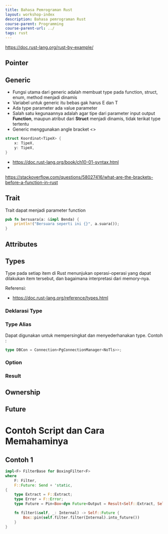 ```yaml
---
title: Bahasa Pemrograman Rust
layout: workshop-index
description: Bahasa pemrograman Rust
course-parent: Programming
course-parent-url: ../
tags: rust
---
```


https://doc.rust-lang.org/rust-by-example/

## Pointer

## Generic
- Fungsi utama dari generic adalah membuat type pada function, struct, enum, method menjadi dinamis
- Variabel untuk generic itu bebas gak harus E dan T
- Ada type parameter ada value parameter
- Salah satu kegunaannya adalah agar tipe dari parameter input output **Function**, maupun atribut dari **Struct** menjadi dinamis, tidak terikat type tertentu
- Generic menggunakan angle bracket \<\>

```rust
struct Koordinat<TipeX> {
    x: TipeX,
    y: TipeX,
}
```

- https://doc.rust-lang.org/book/ch10-01-syntax.html
- 

https://stackoverflow.com/questions/58027416/what-are-the-brackets-before-a-function-in-rust

## Trait

Trait dapat menjadi parameter function
```rust
pub fn bersuara(a: &impl Benda) {
    println!("Bersuara seperti ini {}", a.suara());
}
```

## Attributes

## Types

Type pada setiap item di Rust menunjukan operasi-operasi yang dapat dilakukan item tersebut, dan bagaimana interpretasi dari memory-nya.

Referensi:
- https://doc.rust-lang.org/reference/types.html

### Deklarasi Type

### Type Alias

Dapat digunakan untuk mempersingkat dan menyederhanakan type. Contoh :
```rust
type DBCon = Connection<PgConnectionManager<NoTls>>;
```

### Option

### Result

## Ownership

## Future

# Contoh Script dan Cara Memahaminya

## Contoh 1

```rust
impl<F> FilterBase for BoxingFilter<F>
where
    F: Filter,
    F::Future: Send + 'static,
{
    type Extract = F::Extract;
    type Error = F::Error;
    type Future = Pin<Box<dyn Future<Output = Result<Self::Extract, Self::Error>> + Send>>;

    fn filter(&self, _: Internal) -> Self::Future {
        Box::pin(self.filter.filter(Internal).into_future())
    }
}
```
